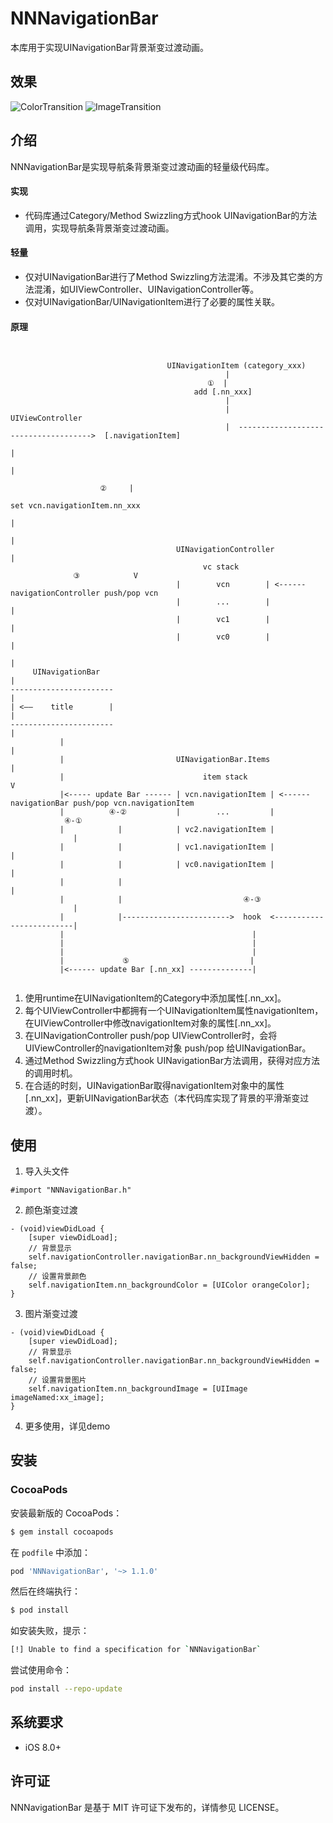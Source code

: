 # NNNavigationBar

本库用于实现UINavigationBar背景渐变过渡动画。

## 效果

![ColorTransition](https://raw.githubusercontent.com/amisare/NNNavigationBar/master/Screenshots/2018-04-13%2000_00_57.gif)
![ImageTransition](https://raw.githubusercontent.com/amisare/NNNavigationBar/master/Screenshots/2018-04-13%2000_02_50.gif)

## 介绍

NNNavigationBar是实现导航条背景渐变过渡动画的轻量级代码库。

#### 实现

- 代码库通过Category/Method Swizzling方式hook UINavigationBar的方法调用，实现导航条背景渐变过渡动画。

#### 轻量

- 仅对UINavigationBar进行了Method Swizzling方法混淆。不涉及其它类的方法混淆，如UIViewController、UINavigationController等。
- 仅对UINavigationBar/UINavigationItem进行了必要的属性关联。

#### 原理
         
```


                                   UINavigationItem (category_xxx)
                                                |
                                            ①  |
                                         add [.nn_xxx]
                                                |
                                                |                                          UIViewController
                                                |  ------------------------------------->  [.navigationItem]
                                                                                                  |
                                                                                                  |
                                                                                           ②     |
                                                                                       set vcn.navigationItem.nn_xxx
                                                                                                  |
                                                                                                  |
                                     UINavigationController                                       |
                                           vc stack                                 ③            V
                                     |        vcn        | <------ navigationController push/pop vcn
                                     |        ...        |                          |
                                     |        vc1        |                          |
                                     |        vc0        |                          |          
                                                                                    |
     UINavigationBar                                                                |
-----------------------                                                             |
| <——    title        |                                                             |
-----------------------                                                             |
           |                                                                        |
           |                         UINavigationBar.Items                          |
           |                               item stack                               V
           |<----- update Bar ------ | vcn.navigationItem | <------ navigationBar push/pop vcn.navigationItem
           |          ④-②           |        ...         |                       ④-①
           |            |            | vc2.navigationItem |                         |
           |            |            | vc1.navigationItem |                         |
           |            |            | vc0.navigationItem |                         |
           |            |                                                           |
           |            |                           ④-③                            |
           |            |------------------------>  hook  <-------------------------|
           |                                          |
           |                                          |
           |                                          |
           |             ⑤                           |
           |<------ update Bar [.nn_xx] --------------|
                                                      
```

1. 使用runtime在UINavigationItem的Category中添加属性[.nn_xx]。
2. 每个UIViewController中都拥有一个UINavigationItem属性navigationItem，在UIViewController中修改navigationItem对象的属性[.nn_xx]。
3. 在UINavigationController push/pop UIViewController时，会将UIViewController的navigationItem对象 push/pop 给UINavigationBar。
4. 通过Method Swizzling方式hook UINavigationBar方法调用，获得对应方法的调用时机。
5. 在合适的时刻，UINavigationBar取得navigationItem对象中的属性[.nn_xx]，更新UINavigationBar状态（本代码库实现了背景的平滑渐变过渡）。

## 使用

1. 导入头文件

```
#import "NNNavigationBar.h"
```

2. 颜色渐变过渡

```
- (void)viewDidLoad {
    [super viewDidLoad];
    // 背景显示
    self.navigationController.navigationBar.nn_backgroundViewHidden = false;
    // 设置背景颜色
    self.navigationItem.nn_backgroundColor = [UIColor orangeColor];
}
```

3. 图片渐变过渡

```
- (void)viewDidLoad {
    [super viewDidLoad];
    // 背景显示
    self.navigationController.navigationBar.nn_backgroundViewHidden = false;
    // 设置背景图片
    self.navigationItem.nn_backgroundImage = [UIImage imageNamed:xx_image];
}
```

4. 更多使用，详见demo


## 安装

### CocoaPods

安装最新版的 CocoaPods：

```bash
$ gem install cocoapods
```

在 `podfile` 中添加：

```ruby
pod 'NNNavigationBar', '~> 1.1.0'
```

然后在终端执行：

```bash
$ pod install
```

如安装失败，提示：

```bash
[!] Unable to find a specification for `NNNavigationBar`
```

尝试使用命令：

```bash
pod install --repo-update
```

## 系统要求

- iOS 8.0+

## 许可证

NNNavigationBar 是基于 MIT 许可证下发布的，详情参见 LICENSE。
